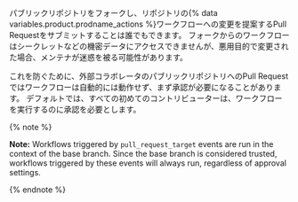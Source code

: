 パブリックリポジトリをフォークし、リポジトリの{% data variables.product.prodname_actions %}ワークフローへの変更を提案するPull Requestをサブミットすることは誰でもできます。 フォークからのワークフローはシークレットなどの機密データにアクセスできませんが、悪用目的で変更された場合、メンテナが迷惑を被る可能性があります。

これを防ぐために、外部コラボレータのパブリックリポジトリへのPull Requestではワークフローは自動的には動作せず、まず承認が必要になることがあります。 デフォルトでは、すべての初めてのコントリビューターは、ワークフローを実行するのに承認を必要とします。

{% note %}

**Note:** Workflows triggered by `pull_request_target` events are run in the context of the base branch. Since the base branch is considered trusted, workflows triggered by these events will always run, regardless of approval settings.

{% endnote %}